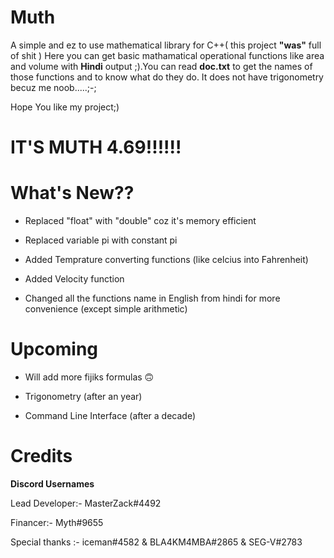 # Muth
A simple and ez to use mathematical library for C++( this project **"was"** full of shit )
Here you can get basic mathamatical operational functions like area and volume with **Hindi** output ;).You can read **doc.txt** to get the names of those functions and to know what do they do. It does not have trigonometry becuz me noob.....;-;

Hope You like my project;)

# IT'S MUTH 4.69!!!!!!
# What's New??
   - Replaced "float" with "double" coz it's memory efficient

   - Replaced variable pi with constant pi
   
   - Added Temprature converting functions (like celcius into Fahrenheit)

   - Added Velocity function

   - Changed all the functions name in English from hindi for more convenience (except simple arithmetic)

# Upcoming
 - Will add more fijiks formulas 🙃

 - Trigonometry (after an year)

 - Command Line Interface (after a decade)


# Credits
**Discord Usernames**

Lead Developer:- MasterZack#4492

Financer:- Myth#9655

Special thanks :- iceman#4582 & BLA4KM4MBA#2865 & SEG-V#2783



